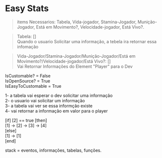 # Easy Stats

> items Necessarios:
> Tabela, Vida-jogador, Stamina-Jogador, Munição-Jogador, Está em Movimento?, Velocidade-jogador, Está Vivo?.

> Tabela: [] <br>
> Quando o usuario Solicitar uma informação, a tebela ira retornar essa infomação 

>Vida-Jogador/Stamina-Jogador/Munição-Jogador/Está em Movimento?/Velocidade-jogador/Está Vivo?: [] <br>
>Vai Retornar Informações do Element "Player" para o Dev

IsCustomable? = False <br>
IsOpenSource? = True <br>
IsEasyToCustomable = True

1- a tabela vai esperar o dev solicitar uma informação <br>
2- o usuario vai solicitar um informaçâo <br>
3- a tabela vai ver se essa informção existe <br>
4- vai retornar a informação em valor para o player <br>

[if] [2] == true [then] <br>
    [1] -> [2] -> [3] -> [4] <br>
[else] <br>
    [1] -> [1] <br>
[end]

stack = eventos, informações, tabelas, funções.
